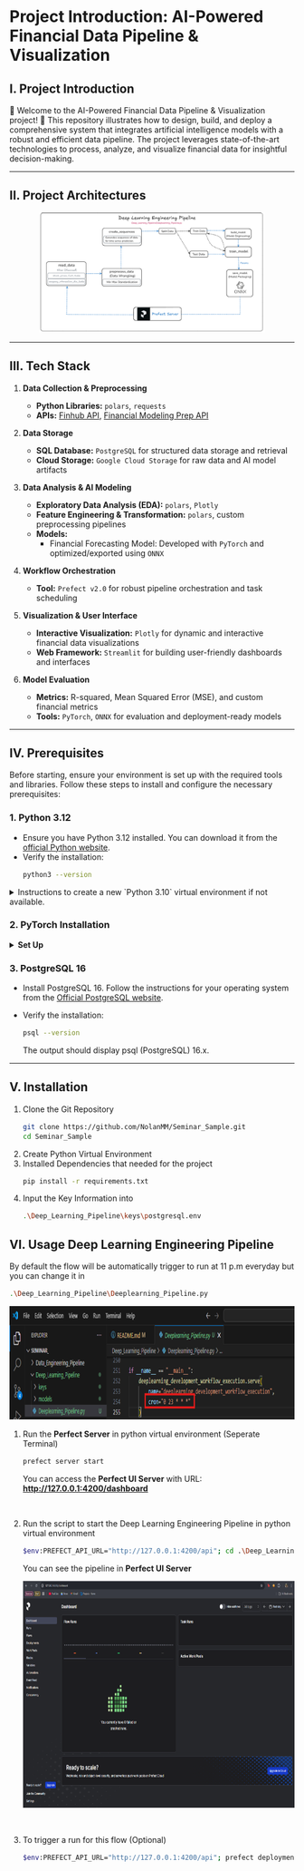 # Project Introduction: AI-Powered Financial Data Pipeline & Visualization

## I. Project Introduction
🚀 Welcome to the AI-Powered Financial Data Pipeline & Visualization project! 🚀 This repository illustrates how to design, build, and deploy a comprehensive system that integrates artificial intelligence models with a robust and efficient data pipeline. The project leverages state-of-the-art technologies to process, analyze, and visualize financial data for insightful decision-making.

---

## II. Project Architectures

<p align="center">
    <img src="https://github.com/NolanMM/Seminar_Sample/blob/Deep-Learning-Pipeline/Documents/Deep_Learning_Engineering_Pipeline/Deep_Learning_Engineering_Architecture.png?raw=true" alt="Deep Learning Engineering Architecture" width="400"/>
</p>

---

## III. Tech Stack
1. **Data Collection & Preprocessing**  
   - **Python Libraries:** `polars`, `requests`  
   - **APIs:** [Finhub API](https://finnhub.io/), [Financial Modeling Prep API](https://financialmodelingprep.com/)

2. **Data Storage**  
   - **SQL Database:** `PostgreSQL` for structured data storage and retrieval  
   - **Cloud Storage:** `Google Cloud Storage` for raw data and AI model artifacts  

3. **Data Analysis & AI Modeling**  
   - **Exploratory Data Analysis (EDA):** `polars`, `Plotly`  
   - **Feature Engineering & Transformation:** `polars`, custom preprocessing pipelines  
   - **Models:**  
     - Financial Forecasting Model: Developed with `PyTorch` and optimized/exported using `ONNX`  

4. **Workflow Orchestration**  
   - **Tool:** `Prefect v2.0` for robust pipeline orchestration and task scheduling  

5. **Visualization & User Interface**  
   - **Interactive Visualization:** `Plotly` for dynamic and interactive financial data visualizations  
   - **Web Framework:** `Streamlit` for building user-friendly dashboards and interfaces  

6. **Model Evaluation**  
   - **Metrics:** R-squared, Mean Squared Error (MSE), and custom financial metrics  
   - **Tools:** `PyTorch`, `ONNX` for evaluation and deployment-ready models  

---

## IV. Prerequisites

Before starting, ensure your environment is set up with the required tools and libraries. Follow these steps to install and configure the necessary prerequisites:

### 1. **Python 3.12**

- Ensure you have Python 3.12 installed. You can download it from the [official Python website](https://www.python.org/downloads/).  
- Verify the installation:
  ```bash
  python3 --version
    ```

<details><summary>Instructions to create a new `Python 3.10` virtual environment if not available.</summary>

* To create a new virtual environment, use the following command in the terminal of the project directory:

  * In Windows or Linux, use:
  
  ```bash
  python -m venv venv
  ```

  * Activate the virtual environment with:
  
  ```bash
  venv\Scripts\activate
  ```

  * In macOS, use:
  
  ```bash
  python3 -m venv venv
  ```

  * Activate the virtual environment with:
  
  ```bash
  source venv/bin/activate
  ```

* Ensure the virtual environment is activated in the corresponding project directory:

  * In Windows or Linux:
  
  ```bash
  venv\Scripts\activate
  ```

  * In macOS:
  
  ```bash
  source venv/bin/activate
  ```

* Install dependencies from `requirements.txt`:
  
  ```bash
  pip install -r requirements.txt
  ```

</details>

### 2. PyTorch Installation

<details>

<summary><b>Set Up</b></summary>

- Install PyTorch using the appropriate version for your system. [Check the official PyTorch website](https://pytorch.org/get-started/locally/) for the latest installation instructions.

- For example, for systems with CUDA 11.8:
    ```bash
  pip install torch torchvision torchaudio --index-url https://download.pytorch.org/whl/cu118
    ```
- Verify the installation by type in command line:
    ```bash
    python -c "import torch; print(torch.__version__)"
    ```

- Checking CUDA Compatibility
    - Check if your system supports CUDA:
        ```bash
        nvidia-smi
        ```
        If GPU details appear, your system is CUDA-compatible.
        <br>
    - Install CUDA if needed:
        - Download the CUDA Toolkit from the [NVIDIA CUDA website]() and follow the installation guide for your OS.
        - Verify the CUDA version:
            ```bash
            nvcc --version
            ```

</details>

### 3. PostgreSQL 16
- Install PostgreSQL 16. Follow the instructions for your operating system from the [Official PostgreSQL website](https://www.postgresql.org/download/).

- Verify the installation:
    ```bash
    psql --version
    ```
    The output should display psql (PostgreSQL) 16.x.

---

## V. Installation

1. Clone the Git Repository
    ```bash
    git clone https://github.com/NolanMM/Seminar_Sample.git
    cd Seminar_Sample
    ```
2. Create Python Virtual Environment
3. Installed Dependencies that needed for the project
    ```bash
    pip install -r requirements.txt
    ```
4. Input the Key Information into 
    ```bash
    .\Deep_Learning_Pipeline\keys\postgresql.env
    ```

## VI. Usage Deep Learning Engineering Pipeline
By default the flow will be automatically trigger to run at 11 p.m everyday but you can change it in 

```bash
.\Deep_Learning_Pipeline\Deeplearning_Pipeline.py
```

<p align="center">
    <img src="https://github.com/NolanMM/Seminar_Sample/blob/Deep-Learning-Pipeline/Documents/Deep_Learning_Engineering_Pipeline/Configure_Time.png?raw=true" alt="Configure Time Diagram" height="200"/>
</p>

1. Run the **Perfect Server** in python virtual environment (Seperate Terminal)
    ```bash
    prefect server start
    ```
    You can access the **Perfect UI Server** with URL: **http://127.0.0.1:4200/dashboard**
<br>

2. Run the script to start the Deep Learning Engineering Pipeline in python virtual environment
    ```bash
    $env:PREFECT_API_URL="http://127.0.0.1:4200/api"; cd .\Deep_Learning_Pipeline; python .\Deeplearning_Pipeline.py
    ```
    You can see the pipeline in **Perfect UI Server**

    <p align="center">
    <img src="https://github.com/NolanMM/Seminar_Sample/blob/Data-Engineering-Pipeline/Documents/Data_Engineering_Pipeline/Perfect_Server.png?raw=true" alt="Perfect Server Setup" height="400"/>
    </p>

<br>

3. To trigger a run for this flow (Optional)
    ```bash
    $env:PREFECT_API_URL="http://127.0.0.1:4200/api"; prefect deployment run 'deeplearning-development-workflow-execution/deeplearning_development_workflow_execution'
    ```
